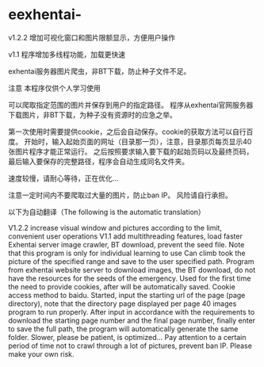 # eexhentai-

v1.2.2
增加可视化窗口和图片限额显示，方便用户操作


v1.1
程序增加多线程功能，加载更快速


exhentai服务器图片爬虫，非BT下载，防止种子文件不足。

注意  本程序仅供个人学习使用


可以爬取指定范围的图片并保存到用户的指定路径。
程序从exhentai官网服务器下载图片，非BT下载，为种子没有资源时的应急之举。

第一次使用时需要提供cookie，之后会自动保存。cookie的获取方法可以自行百度。
开始时，输入起始页面的网址（目录那一页），注意，目录那页每页显示40张图片程序才能正常运行。
之后按照要求输入要下载的起始页码以及最终页码，
最后输入要保存的完整路径，程序会自动生成同名文件夹。

速度较慢，请耐心等待，正在优化...


注意一定时间内不要爬取过大量的图片，防止ban IP。
风险请自行承担。


以下为自动翻译（The following is the automatic translation）

V1.2.2 increase visual window and pictures according to the limit, convenient user operations
V1.1 add multithreading features, load faster
Exhentai server image crawler, BT download, prevent the seed file.
Note that this program is only for individual learning to use
Can climb took the picture of the specified range and save to the user specified path.
Program from exhentai website server to download images, the BT download, do not have the resources for the seeds of the emergency.
Used for the first time the need to provide cookies, after will be automatically saved.
Cookie access method to baidu.
Started, input the starting url of the page (page directory), note that the directory page displayed per page 40 images program to run properly.
After input in accordance with the requirements to download the starting page number and the final page number, finally enter to save the full path, the program will automatically generate the same folder.
Slower, please be patient, is optimized...
Pay attention to a certain period of time not to crawl through a lot of pictures, prevent ban IP.
Please make your own risk.
